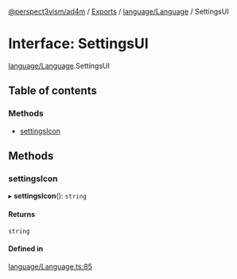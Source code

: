 [@perspect3vism/ad4m](../README.md) / [Exports](../modules.md) / [language/Language](../modules/language_Language.md) / SettingsUI

# Interface: SettingsUI

[language/Language](../modules/language_Language.md).SettingsUI

## Table of contents

### Methods

- [settingsIcon](language_Language.SettingsUI.md#settingsicon)

## Methods

### settingsIcon

▸ **settingsIcon**(): `string`

#### Returns

`string`

#### Defined in

[language/Language.ts:85](https://github.com/perspect3vism/ad4m/blob/d9ddd7e2/core/src/language/Language.ts#L85)

